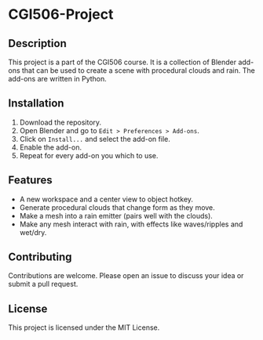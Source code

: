# CGI506-Project

## Description

This project is a part of the CGI506 course. It is a collection of Blender add-ons that can be used to create a scene with procedural clouds and rain. The add-ons are written in Python.

## Installation

1. Download the repository.
2. Open Blender and go to `Edit > Preferences > Add-ons`.
3. Click on `Install...` and select the add-on file.
4. Enable the add-on.
5. Repeat for every add-on you which to use.

## Features

- A new workspace and a center view to object hotkey.
- Generate procedural clouds that change form as they move.
- Make a mesh into a rain emitter (pairs well with the clouds).
- Make any mesh interact with rain, with effects like waves/ripples and wet/dry.

## Contributing

Contributions are welcome. Please open an issue to discuss your idea or submit a pull request.

## License

This project is licensed under the MIT License.

